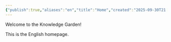 ```yaml
---
{"publish":true,"aliases":"en","title":"Home","created":"2025-09-30T21:15:17.153+08:00","modified":"2025-10-01T00:38:39.927+08:00","cssclasses":""}
---
```



Welcome to the Knowledge Garden!

This is the English homepage.
